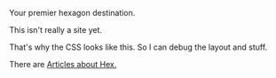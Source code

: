 ---
---

Your premier hexagon destination.

<script type="application/json">
{
    "size": 11,
    "initialTurn": 13,
    "moves": ["c2", "d2", "c4", "c3", "b4", "e3", "d5", "e5", "e4", "d4", "c5", "a4", "a5"]
}
</script>

This isn't really a site yet.

That's why the CSS looks like this. So I can debug the layout and stuff.

There are [Articles about Hex.](/articles)
